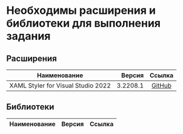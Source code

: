 # Необходимы расширения и библиотеки для выполнения задания

## Расширения

| Наименование  | Версия | Ссылка |
| ------------- | -------------: | :-------------: | 
| XAML Styler for Visual Studio 2022 | 3.2208.1 | [GitHub](https://github.com/Xavalon/XamlStyler/) |

## Библиотеки

| Наименование  | Версия | Ссылка |
| ------------- | -------------: | :-------------: | 
